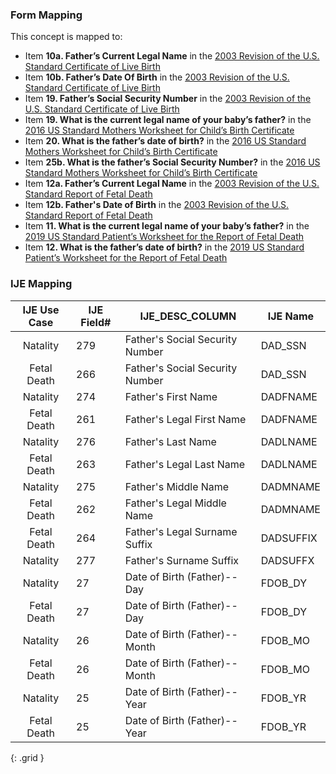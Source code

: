 ### Form Mapping
This concept is mapped to:
 * Item **10a. Father’s Current Legal Name** in the [2003 Revision of the U.S. Standard Certificate of Live Birth](https://www.cdc.gov/nchs/data/dvs/birth11-03final-ACC.pdf)
 * Item **10b. Father’s Date Of Birth** in the [2003 Revision of the U.S. Standard Certificate of Live Birth](https://www.cdc.gov/nchs/data/dvs/birth11-03final-ACC.pdf)
 * Item **19. Father’s Social Security Number** in the [2003 Revision of the U.S. Standard Certificate of Live Birth](https://www.cdc.gov/nchs/data/dvs/birth11-03final-ACC.pdf)
 * Item **19. What is the current legal name of your baby’s father?** in the [2016 US Standard Mothers Worksheet for Child’s Birth Certificate](https://www.cdc.gov/nchs/data/dvs/moms-worksheet-2016-508.pdf)
 * Item **20. What is the father’s date of birth?** in the [2016 US Standard Mothers Worksheet for Child’s Birth Certificate](https://www.cdc.gov/nchs/data/dvs/moms-worksheet-2016-508.pdf)
 * Item **25b. What is the father’s Social Security Number?** in the [2016 US Standard Mothers Worksheet for Child’s Birth Certificate](https://www.cdc.gov/nchs/data/dvs/moms-worksheet-2016-508.pdf)
 * Item **12a. Father’s Current Legal Name** in the [2003 Revision of the U.S. Standard Report of Fetal Death](https://www.cdc.gov/nchs/data/dvs/FDEATH11-03finalACC.pdf)
 * Item **12b. Father's Date of Birth** in the [2003 Revision of the U.S. Standard Report of Fetal Death](https://www.cdc.gov/nchs/data/dvs/FDEATH11-03finalACC.pdf)
 * Item **11. What is the current legal name of your baby’s father?** in the [2019 US Standard Patient’s Worksheet for the Report of Fetal Death](https://www.cdc.gov/nchs/data/dvs/fetal-death-mother-worksheet-english-2019-508.pdf)
 * Item **12. What is the father’s date of birth?** in the [2019 US Standard Patient’s Worksheet for the Report of Fetal Death](https://www.cdc.gov/nchs/data/dvs/fetal-death-mother-worksheet-english-2019-508.pdf)

### IJE Mapping
| **IJE Use Case**| **IJE Field#** |  **IJE_DESC_COLUMN**   |  **IJE Name**  |
| :---------: | --------------- | ------------ | ------------ |
| Natality| 279 | Father's Social Security Number | DAD_SSN|
| Fetal Death| 266 | Father's Social Security Number | DAD_SSN|
| Natality| 274 | Father's First Name | DADFNAME|
| Fetal Death| 261 | Father's Legal First Name | DADFNAME|
| Natality| 276 | Father's Last Name | DADLNAME|
| Fetal Death| 263 | Father's Legal Last Name | DADLNAME|
| Natality| 275 | Father's Middle Name | DADMNAME|
| Fetal Death| 262 | Father's Legal Middle Name | DADMNAME|
| Fetal Death| 264 | Father's Legal Surname Suffix | DADSUFFIX|
| Natality| 277 | Father's Surname Suffix | DADSUFFX|
| Natality| 27 | Date of Birth (Father)--Day | FDOB_DY|
| Fetal Death| 27 | Date of Birth (Father)--Day | FDOB_DY|
| Natality| 26 | Date of Birth (Father)--Month | FDOB_MO|
| Fetal Death| 26 | Date of Birth (Father)--Month | FDOB_MO|
| Natality| 25 | Date of Birth (Father)--Year | FDOB_YR|
| Fetal Death| 25 | Date of Birth (Father)--Year | FDOB_YR|
{: .grid }
